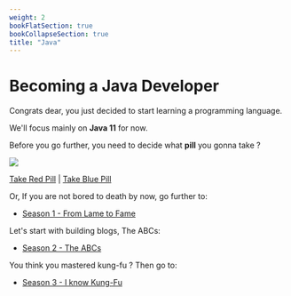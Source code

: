 ```yaml
---
weight: 2
bookFlatSection: true
bookCollapseSection: true
title: "Java"
---
```

# Becoming a Java Developer

Congrats dear, you just decided to start learning a programming language.

We'll focus mainly on **Java 11** for now.

Before you go further, you need to decide what **pill** you gonna take ?

![](/red-blue-pill.gif)

[Take Red Pill](/docs/java/season_1/)  |  [Take Blue Pill](https://www.youtube.com/watch?v=o3FdSuXHXF8)


Or, If you are not bored to death by now, go further to:
  - [Season 1 - From Lame to Fame](/docs/java/season_1/)

Let's start with building blogs, The ABCs:
  - [Season 2 - The ABCs](/docs/java/season_2/)
  
You think you mastered kung-fu ? Then go to:
  - [Season 3 - I know Kung-Fu](/docs/java/season_3/)